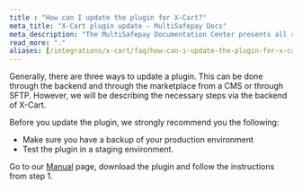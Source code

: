 ```yaml
---
title : "How can I update the plugin for X-Cart?"
meta_title: "X-Cart plugin update - MultiSafepay Docs"
meta_description: "The MultiSafepay Documentation Center presents all relevant information about our Plugins and API. You can also find support pages for payment methods, tools and general questions as well as the contact details of our Support and Integration Teams."
read_more: "."
aliases: [/integrations/x-cart/faq/how-can-i-update-the-plugin-for-x-cart/]
---
```

Generally, there are three ways to update a plugin. This can be done through the backend and through the marketplace from a CMS or through SFTP. However, we will be describing the necessary steps via the backend of X-Cart.

Before you update the plugin, we strongly recommend you the following:

* Make sure you have a backup of your production environment
* Test the plugin in a staging environment.

Go to our [Manual](/integrations/plugins/x-cart) page, download the plugin and follow the instructions from step 1.